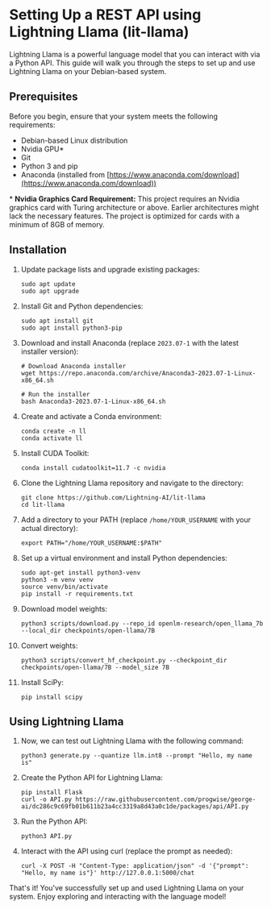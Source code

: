 # Setting Up a REST API using Lightning Llama (lit-llama)

Lightning Llama is a powerful language model that you can interact with via a Python API. This guide will walk you through the steps to set up and use Lightning Llama on your Debian-based system.

## Prerequisites

Before you begin, ensure that your system meets the following requirements:

- Debian-based Linux distribution
- Nvidia GPU\*
- Git
- Python 3 and pip
- Anaconda (installed from [https://www.anaconda.com/download](https://www.anaconda.com/download))

\* **Nvidia Graphics Card Requirement:** This project requires an Nvidia graphics card with Turing architecture or above. Earlier architectures might lack the necessary features. The project is optimized for cards with a minimum of 8GB of memory.

## Installation

1. Update package lists and upgrade existing packages:

   ```
   sudo apt update
   sudo apt upgrade
   ```

2. Install Git and Python dependencies:

   ```
   sudo apt install git
   sudo apt install python3-pip
   ```

3. Download and install Anaconda (replace `2023.07-1` with the latest installer version):

   ```
   # Download Anaconda installer
   wget https://repo.anaconda.com/archive/Anaconda3-2023.07-1-Linux-x86_64.sh

   # Run the installer
   bash Anaconda3-2023.07-1-Linux-x86_64.sh

   ```

4. Create and activate a Conda environment:

   ```
   conda create -n ll
   conda activate ll
   ```

5. Install CUDA Toolkit:

   ```
   conda install cudatoolkit=11.7 -c nvidia
   ```

6. Clone the Lightning Llama repository and navigate to the directory:

   ```
   git clone https://github.com/Lightning-AI/lit-llama
   cd lit-llama
   ```

7. Add a directory to your PATH (replace `/home/YOUR_USERNAME` with your actual directory):

   ```
   export PATH="/home/YOUR_USERNAME:$PATH"
   ```

8. Set up a virtual environment and install Python dependencies:

   ```
   sudo apt-get install python3-venv
   python3 -m venv venv
   source venv/bin/activate
   pip install -r requirements.txt
   ```

9. Download model weights:

   ```
   python3 scripts/download.py --repo_id openlm-research/open_llama_7b --local_dir checkpoints/open-llama/7B
   ```

10. Convert weights:

    ```
    python3 scripts/convert_hf_checkpoint.py --checkpoint_dir checkpoints/open-llama/7B --model_size 7B
    ```

11. Install SciPy:
    ```
    pip install scipy
    ```

## Using Lightning Llama

1. Now, we can test out Lightning Llama with the following command:

   ```
   python3 generate.py --quantize llm.int8 --prompt "Hello, my name is"
   ```

2. Create the Python API for Lightning Llama:

   ```
   pip install Flask
   curl -o API.py https://raw.githubusercontent.com/progwise/george-ai/dc286c9c69fb01b611b23a4cc3319a8d43a0c1de/packages/api/API.py
   ```

3. Run the Python API:

   ```
   python3 API.py
   ```

4. Interact with the API using curl (replace the prompt as needed):
   ```
   curl -X POST -H "Content-Type: application/json" -d '{"prompt": "Hello, my name is"}' http://127.0.0.1:5000/chat
   ```

That's it! You've successfully set up and used Lightning Llama on your system. Enjoy exploring and interacting with the language model!
